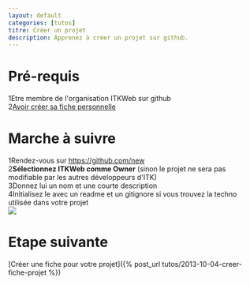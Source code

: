 ```yaml
---
layout: default
categories: [tutos]
titre: Créer un projet
description: Apprenez à créer un projet sur github.
---
```

<h1 class="titre-rose specialfont">Pré-requis</h1>

<div class="regles">
<span>1</span>Etre membre de l'organisation ITKWeb sur github<br />
<span>2</span><a href="{% post_url tutos/2013-10-04-creer-fiche-membre%}">Avoir créer sa fiche personnelle</a>
</div>

<h1 class="titre-rose specialfont">Marche à suivre</h1>

<div class="regles">
	<span>1</span>Rendez-vous sur <a href="https://github.com/new" target="_blank">https://github.com/new</a><br />
	<span>2</span><b>Sélectionnez ITKWeb comme Owner</b> (sinon le projet ne sera pas modifiable par les autres développeurs d'ITK)<br />
	<span>3</span>Donnez lui un nom et une courte description<br />
	<span>4</span>Initialisez le avec un readme et un gitignore si vous trouvez la techno utilisée dans votre projet<br />
</div>

<div class="text-center">
	<img class="img-large" src="{{site.baseurl}}/images/tutos/creer_un_projet.png" />
</div>

<h1 class="titre-rose specialfont">Etape suivante</h1>

[Créer une fiche pour votre projet]({% post_url tutos/2013-10-04-creer-fiche-projet %})